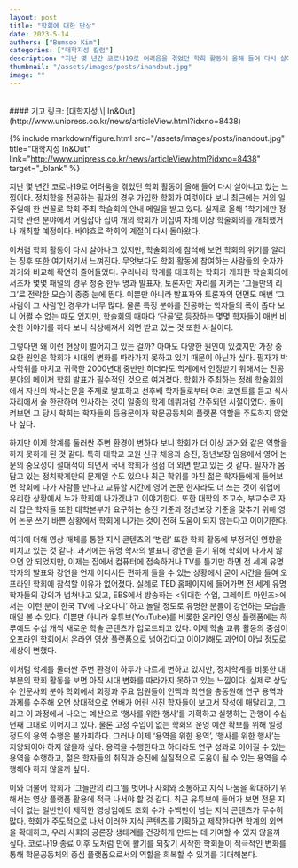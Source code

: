 ```yaml
---
layout: post
title: "학회에 대한 단상"
date: 2023-5-14
authors: ["Bumsoo Kim"]
categories: ["대학지성 칼럼"]
description: "지난 몇 년간 코로나19로 어려움을 겪었던 학회 활동이 올해 들어 다시 살아나고 있는 느낌이다. 정치학을 전공하는 필자의 경우 가입한 학회가 여럿이다 보니 최근에는 거의 일주일에 한 번꼴로 학회 주최 학술회의 안내 메일을 받고 있다. 실제로 올해 1학기에만 정치학 관련 분야에서 어림잡아 십여 개의 학회가 이십여 차례 이상 학술회의를 개최했거나 개최할 예정이다. 바야흐로 학회의 계절이 다시 돌아왔다."
thumbnail: "/assets/images/posts/inandout.jpg"
image: ""
---
```


<br>
#### 기고 링크: [대학지성 \| In&Out](http://www.unipress.co.kr/news/articleView.html?idxno=8438)

{% include markdown/figure.html src="/assets/images/posts/inandout.jpg" title="대학지성 In&Out" link="http://www.unipress.co.kr/news/articleView.html?idxno=8438" target="_blank" %}

지난 몇 년간 코로나19로 어려움을 겪었던 학회 활동이 올해 들어 다시 살아나고 있는 느낌이다. 정치학을 전공하는 필자의 경우 가입한 학회가 여럿이다 보니 최근에는 거의 일주일에 한 번꼴로 학회 주최 학술회의 안내 메일을 받고 있다. 실제로 올해 1학기에만 정치학 관련 분야에서 어림잡아 십여 개의 학회가 이십여 차례 이상 학술회의를 개최했거나 개최할 예정이다. 바야흐로 학회의 계절이 다시 돌아왔다.

이처럼 학회 활동이 다시 살아나고 있지만, 학술회의에 참석해 보면 학회의 위기를 알리는 징후 또한 여기저기서 느껴진다. 무엇보다도 학회 활동에 참여하는 사람들의 숫자가 과거와 비교해 확연히 줄어들었다. 우리나라 학계를 대표하는 학회가 개최한 학술회의에서조차 몇몇 패널의 경우 청중 한두 명과 발표자, 토론자만 자리를 지키는 ‘그들만의 리그’로 전락한 모습이 종종 눈에 띈다. 이뿐만 아니라 발표자와 토론자의 면면도 매번 ‘그 사람이 그 사람’인 경우가 너무 많다. 물론 특정 분야를 전공하는 학자들의 폭이 좁다 보니 어쩔 수 없는 때도 있지만, 학술회의 때마다 ‘단골’로 등장하는 몇몇 학자들이 매번 비슷한 이야기를 하다 보니 식상해져서 외면 받고 있는 것 또한 사실이다.

그렇다면 왜 이런 현상이 벌어지고 있는 걸까? 아마도 다양한 원인이 있겠지만 가장 중요한 원인은 학회가 시대의 변화를 따라가지 못하고 있기 때문이 아닌가 싶다. 필자가 박사학위를 마치고 귀국한 2000년대 중반만 하더라도 학계에서 인정받기 위해서는 전공 분야의 메이저 학회 발표가 필수적인 것으로 여겨졌다. 학회가 주최하는 정례 학술회의에서 자신의 박사논문을 주제로 발표하고 선후배 학자들로부터 여러 코멘트를 듣고 식사 자리에서 술 한잔하며 인사하는 것이 일종의 학계 데뷔처럼 간주되던 시절이었다. 돌이켜보면 그 당시 학회는 학자들의 등용문이자 학문공동체의 플랫폼 역할을 주도하지 않았나 싶다.

하지만 이제 학계를 둘러싼 주변 환경이 변하다 보니 학회가 더 이상 과거와 같은 역할을 하지 못하게 된 것 같다. 특히 대학교 교원 신규 채용과 승진, 정년보장 임용에서 영어 논문의 중요성이 절대적이 되면서 국내 학회가 점점 더 외면 받고 있는 것 같다. 필자가 몸담고 있는 정치학계만의 문제일 수도 있으나 최근 학위를 마친 젊은 학자들에게 들어보면 학회에 나가 사람들 만나고 교류할 시간에 영어 논문 한자라도 더 쓰는 것이 취업에 유리한 상황에서 누가 학회에 나가겠냐고 이야기한다. 또한 대학의 조교수, 부교수로 자리 잡은 학자들 또한 대학본부가 요구하는 승진 기준과 정년보장 기준을 맞추기 위해 영어 논문 쓰기 바쁜 상황에서 학회에 나가는 것이 전혀 도움이 되지 않는다고 이야기한다.

여기에 더해 영상 매체를 통한 지식 콘텐츠의 ‘범람’ 또한 학회 활동에 부정적인 영향을 미치고 있는 것 같다. 과거에는 유명 학자의 발표나 강연을 듣기 위해 학회에 나가지 않으면 안 되었지만, 이제는 집에서 컴퓨터에 접속하거나 TV를 틀기만 하면 전 세계 유명 학자의 발표와 강연을 언제 어디서든 편하게 들을 수 있는 상황에서 굳이 시간을 들여 오프라인 학회에 참석할 이유가 없어졌다. 실례로 TED 홈페이지에 들어가면 전 세계 유명 학자들의 강의가 넘쳐나고 있고, EBS에서 방송하는 <위대한 수업, 그레이트 마인즈>에서는 ‘이런 분이 한국 TV에 나오다니’ 하고 놀랄 정도로 유명한 분들이 강연하는 모습을 매일 볼 수 있다. 이뿐만 아니라 유튜브(YouTube)를 비롯한 온라인 영상 플랫폼에는 하루에도 수십 개씩 새로운 학술 콘텐츠가 업로드되고 있다. 이제 학술 교류 활동의 중심이 오프라인 학회에서 온라인 영상 플랫폼으로 넘어갔다고 이야기해도 과언이 아닐 정도로 세상이 변했다.

이처럼 학계를 둘러싼 주변 환경이 하루가 다르게 변하고 있지만, 정치학계를 비롯한 대부분의 학회 활동을 보면 아직 시대 변화를 따라가지 못하고 있는 느낌이다. 실제로 상당수 인문사회 분야 학회에서 회장과 주요 임원들이 인맥과 학연을 총동원해 연구 용역과 과제를 수주해 오면 상대적으로 연배가 어린 신진 학자들이 보고서 작성에 매달리고, 그리고 이 과정에서 나오는 예산으로 ‘행사를 위한 행사’를 기획하고 실행하는 관행이 수십 년째 그대로 이어지고 있다. 물론 고정 수입이 없는 학회의 운영 예산 확보를 위해 일정 정도의 용역 수행은 불가피하다. 그러나 이제 ‘용역을 위한 용역’, ‘행사를 위한 행사’는 지양되어야 하지 않을까 싶다. 용역을 수행한다고 하더라도 연구 성과로 이어질 수 있는 용역을 수행하고, 젊은 학자들의 취직과 승진에 실질적으로 도움이 될 수 있는 용역을 수행해야 하지 않을까 싶다.

이와 더불어 학회가 ‘그들만의 리그’를 벗어나 사회와 소통하고 지식 나눔을 확대하기 위해서는 영상 플랫폼 활용에 적극 나서야 할 것 같다. 최근 유튜브에 들어가 보면 전문 지식이 없는 일반인이 제작한 영상임에도 조회 수가 수백만이 넘는 지식 콘텐츠가 무수히 많다. 학회가 주도적으로 나서 이러한 지식 콘텐츠를 기획하고 제작한다면 학계의 외연을 확대하고, 우리 사회의 공론장 생태계를 건강하게 만드는 데 기여할 수 있지 않을까 싶다. 코로나19 종료 이후 모처럼 만에 활기를 되찾기 시작한 학회들이 적극적인 변화를 통해 학문공동체의 중심 플랫폼으로서의 역할을 회복할 수 있기를 기대해본다.

<br>
